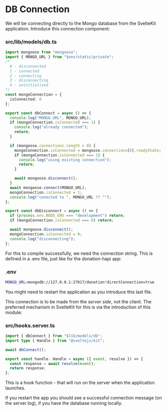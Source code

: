 # DB Connection

We will be connecting directly to the Mongo database from the SvelteKit application. Introduce this connection component:

### src/lib/models/db.ts

~~~typescript
import mongoose from "mongoose";
import { MONGO_URL } from "$env/static/private";
/* 
  0 - disconnected
  1 - connected
  2 - connecting
  3 - disconnecting
  4 - uninitialized
*/
const mongoConnection = {
  isConnected: 0
};

export const dbConnect = async () => {
  console.log("MONGO_URL", MONGO_URL);
  if (mongoConnection.isConnected === 1) {
    console.log("already connected");
    return;
  }

  if (mongoose.connections.length > 0) {
    mongoConnection.isConnected = mongoose.connections[0].readyState;
    if (mongoConnection.isConnected === 1) {
      console.log("using existing connection");
      return;
    }

    await mongoose.disconnect();
  }
  await mongoose.connect(MONGO_URL);
  mongoConnection.isConnected = 1;
  console.log("conected to ", MONGO_URL ?? "");
};

export const dbDisconnect = async () => {
  if (process.env.NODE_ENV === "development") return;
  if (mongoConnection.isConnected === 0) return;

  await mongoose.disconnect();
  mongoConnection.isConnected = 0;
  console.log("disconnecting");
};
~~~

For this to compile successfully, we need the connection string. This is defined in a .env file, just like for the donation-hapi app:

### .env

~~~bash
MONGO_URL=mongodb://127.0.0.1:27017/donation?directConnection=true
~~~

You might need to restart the application as you introduce this last file.

This connection is to be made from the *server side*, not the client. The preferred mechanism in SvelteKit for this is via the introduction of this module:

### src/hooks.server.ts

~~~typescript
import { dbConnect } from "$lib/models/db";
import type { Handle } from "@sveltejs/kit";

await dbConnect();

export const handle: Handle = async ({ event, resolve }) => {
  const response = await resolve(event);
  return response;
};
~~~

This is a hook function - that will run on the server when the application launches.

If you restart the app you should see a successful connection message (on the server log), if you have the database running locally.
